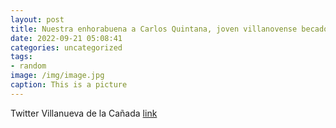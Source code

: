 ```yaml
---
layout: post
title: Nuestra enhorabuena a Carlos Quintana, joven villanovense becado por el Ayuntamiento en Ingeniería Mecánica en la @uaxuniversida...
date: 2022-09-21 05:08:41
categories: uncategorized
tags:
- random
image: /img/image.jpg
caption: This is a picture
---
```

Twitter Villanueva de la Cañada [link](https://twitter.com/AytoVDLCanada/status/1572199832357425155)
